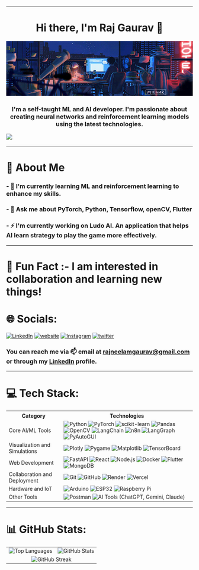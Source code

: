 <hr>
<h1 align="center"><b>Hi there, I'm Raj Gaurav 👋</b></h1>
<div align="center">
<img src="code2.gif" width="1000"/>
</div>

<h3 align="center">I'm a self-taught ML and AI developer. I'm passionate about creating neural networks and reinforcement learning models using the latest technologies.</h3>

[![](https://visitcount.itsvg.in/api?id=raj-neelam&label=Profile%20Views&color=9&icon=0&pretty=true)](https://visitcount.itsvg.in)

<hr>

# 🚀 About Me

### - 🌱 I'm currently learning ML and reinforcement learning to enhance my skills.
### - 💬 Ask me about PyTorch, Python, Tensorflow, openCV, Flutter
### - ⚡ I'm currently working on Ludo AI. An application that helps AI learn strategy to play the game more effectively.
<hr>

# 🌟 Fun Fact :- I am interested in collaboration and learning new things!

# 🌐 Socials:
[![LinkedIn](https://img.shields.io/badge/LinkedIn-%230077B5.svg?logo=linkedin&logoColor=white)](https://www.linkedin.com/in/raj-neelam-80666920b/) 
[![website](https://img.shields.io/badge/My%20Website%20-%20darkred?style=for-the-batch&logo=webflow)](https://rajgaurav.me/) 
[![Instagram](https://img.shields.io/badge/Instagram%20-%20purple?style=for-the-batch&logo=instagram)](https://www.instagram.com/raj_gaurav_7_/) 
[![twitter](https://img.shields.io/badge/Twitter-%20black?style=for-the-batch&logo=x)](https://twitter.com/RajNGaurav)

<!-- ## 📫 How to Reach Me -->
### You can reach me via 📫 email at [rajneelamgaurav@gmail.com](mailto:rajneelamgaurav@gmail.com) or through my [LinkedIn](https://www.linkedin.com/in/raj-neelam-80666920b/) profile.
<hr>

# 💻 Tech Stack:

<table>
  <tr>
    <th>Category</th>
    <th>Technologies</th>
  </tr>
  <tr>
    <td>Core AI/ML Tools</td>
    <td>
      <img src="https://img.shields.io/badge/python-3670A0?style=for-the-badge&logo=python&logoColor=ffdd54" alt="Python">
      <img src="https://img.shields.io/badge/PyTorch-%23EE4C2C.svg?style=for-the-badge&logo=PyTorch&logoColor=white" alt="PyTorch">
      <img src="https://img.shields.io/badge/scikit--learn-%23F7931E.svg?style=for-the-badge&logo=scikit-learn&logoColor=white" alt="scikit-learn">
      <img src="https://img.shields.io/badge/pandas-%23150458.svg?style=for-the-badge&logo=pandas&logoColor=white" alt="Pandas">
      <img src="https://img.shields.io/badge/OpenCV-%23white.svg?style=for-the-badge&logo=opencv&logoColor=red" alt="OpenCV">
      <img src="https://img.shields.io/badge/LangChain-%2300A98F.svg?style=for-the-badge&logo=LangChain&logoColor=white" alt="LangChain">
      <img src="https://img.shields.io/badge/n8n-%2300C4CC.svg?style=for-the-badge&logo=n8n&logoColor=white" alt="n8n">
      <img src="https://img.shields.io/badge/LangGraph-%2300A98F.svg?style=for-the-badge&logo=LangGraph&logoColor=white" alt="LangGraph">
      <img src="https://img.shields.io/badge/PyAutoGUI-%23FF6F00.svg?style=for-the-badge&logo=python&logoColor=white" alt="PyAutoGUI">
    </td>
  </tr>
  <tr>
    <td>Visualization and Simulations</td>
    <td>
      <img src="https://img.shields.io/badge/Plotly-%233F4F75.svg?style=for-the-badge&logo=plotly&logoColor=white" alt="Plotly">
      <img src="https://img.shields.io/badge/Pygame-%23FFCC00.svg?style=for-the-badge&logo=Pygame&logoColor=black" alt="Pygame">
      <img src="https://img.shields.io/badge/Matplotlib-%23ffffff.svg?style=for-the-badge&logo=Matplotlib&logoColor=black" alt="Matplotlib">
      <img src="https://img.shields.io/badge/TensorBoard-%23FF6F00.svg?style=for-the-badge&logo=TensorBoard&logoColor=white" alt="TensorBoard">
    </td>
  </tr>
  <tr>
    <td>Web Development</td>
    <td>
      <img src="https://img.shields.io/badge/FastAPI-%2300C7B7.svg?style=for-the-badge&logo=FastAPI&logoColor=white" alt="FastAPI">
      <img src="https://img.shields.io/badge/React-%2320232a.svg?style=for-the-badge&logo=react&logoColor=%2361DAFB" alt="React">
      <img src="https://img.shields.io/badge/Node.js-%2343853D.svg?style=for-the-badge&logo=node.js&logoColor=white" alt="Node.js">
      <img src="https://img.shields.io/badge/Docker-%230db7ed.svg?style=for-the-badge&logo=docker&logoColor=white" alt="Docker">
      <img src="https://img.shields.io/badge/Flutter-%2302569B.svg?style=for-the-badge&logo=Flutter&logoColor=white" alt="Flutter">
      <img src="https://img.shields.io/badge/MongoDB-%2347A248.svg?style=for-the-badge&logo=MongoDB&logoColor=white" alt="MongoDB">
    </td>
  </tr>
  <tr>
    <td>Collaboration and Deployment</td>
    <td>
      <img src="https://img.shields.io/badge/Git-%23F05033.svg?style=for-the-badge&logo=git&logoColor=white" alt="Git">
      <img src="https://img.shields.io/badge/GitHub-%23181717.svg?style=for-the-badge&logo=github&logoColor=white" alt="GitHub">
      <img src="https://img.shields.io/badge/Render-%2300C7B7.svg?style=for-the-badge&logo=Render&logoColor=white" alt="Render">
      <img src="https://img.shields.io/badge/Vercel-%23000000.svg?style=for-the-badge&logo=Vercel&logoColor=white" alt="Vercel">
    </td>
  </tr>
  <tr>
    <td>Hardware and IoT</td>
    <td>
      <img src="https://img.shields.io/badge/Arduino-%2300979D.svg?style=for-the-badge&logo=arduino&logoColor=white" alt="Arduino">
      <img src="https://img.shields.io/badge/ESP32-%2300979D.svg?style=for-the-badge&logo=ESP32&logoColor=white" alt="ESP32">
      <img src="https://img.shields.io/badge/Raspberry%20Pi-%23A22846.svg?style=for-the-badge&logo=Raspberry-Pi&logoColor=white" alt="Raspberry Pi">
    </td>
  </tr>
  <tr>
    <td>Other Tools</td>
    <td>
      <img src="https://img.shields.io/badge/Postman-%23FF6C37.svg?style=for-the-badge&logo=Postman&logoColor=white" alt="Postman">
      <img src="https://img.shields.io/badge/AI%20Tools-%2300A98F.svg?style=for-the-badge&logo=OpenAI&logoColor=white" alt="AI Tools (ChatGPT, Gemini, Claude)">
    </td>
  </tr>
</table>

<hr>

# 📊 GitHub Stats:
<table>
  <tr>
    <td><img src="https://github-readme-stats.vercel.app/api/top-langs/?username=raj-neelam&theme=radical&hide_border=false&include_all_commits=false&count_private=false&layout=compact" alt="Top Languages"/></td>
    <td><img src="https://github-readme-stats.vercel.app/api?username=raj-neelam&theme=radical&hide_border=false&include_all_commits=false&count_private=false" alt="GitHub Stats"/></td>
  </tr>
  <tr>
    <td colspan="2" align="center"><img src="https://github-readme-streak-stats.herokuapp.com/?user=raj-neelam&theme=radical&hide_border=false" alt="GitHub Streak"/></td>
  </tr>
</table>
